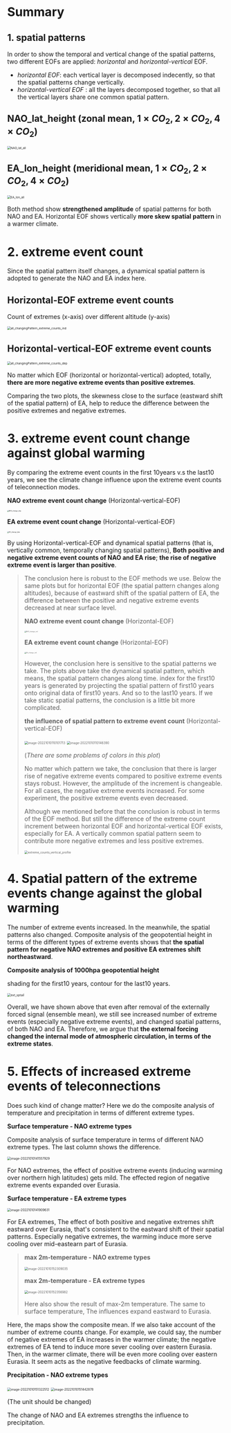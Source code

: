 # Summary 

## 1. spatial patterns

In order to show the temporal and vertical change of the spatial patterns, two different EOFs are applied: *horizontal* and *horizontal-vertical* EOF. 

- *horizontal EOF*: each vertical layer is decomposed indecently, so that the spatial patterns change vertically.
- *horizontal-vertical EOF* : all the layers decomposed together, so that all the vertical layers share one common spatial pattern. 


## NAO_lat_height (zonal mean, $1 \times CO_2, 2 \times CO_2, 4 \times CO_2$)
<img src="plots/wrap_up_aftervoc/NAO_lat_all.png" alt="NAO_lat_all" style="zoom:48%;" />

## EA_lon_height (meridional mean, $1 \times CO_2, 2 \times CO_2, 4 \times CO_2$)
<img src="plots/wrap_up_aftervoc/EA_lon_all.png" alt="EA_lon_all" style="zoom:48%;" />

Both method show **strengthened amplitude** of spatial patterns for both NAO and EA. Horizontal EOF shows vertically **more skew spatial pattern** in a warmer climate. 


# 2. extreme event count
Since the spatial pattern itself changes, a dynamical spatial pattern is adopted to generate the NAO and EA index here. 

## Horizontal-EOF extreme event counts

Count of extremes (x-axis) over different altitude (y-axis)

<img src="plots/wrap_up_aftervoc/all_changingPattern_extreme_counts_ind.png" alt="all_changingPattern_extreme_counts_ind" style="zoom:48%;" />

## Horizontal-vertical-EOF extreme event counts
<img src="plots/wrap_up_aftervoc/all_changingPattern_extreme_counts_dep.png" alt="all_changingPattern_extreme_counts_dep" style="zoom:48%;" />

No matter which EOF (horizontal or horizontal-vertical) adopted, totally, **there are more negative extreme events than positive extremes**. 

Comparing the two plots, the skewness close to the surface (eastward shift of the spatial pattern) of EA, help to reduce the difference between the positive extremes and negative extremes. 

# 3. extreme event count change against global warming

By comparing the extreme event counts in the first 10years v.s the last10 years, we see the climate change influence upon the extreme event counts of teleconnection modes. 

**NAO extreme event count change** (Horizontal-vertical-EOF)

<img src="plots/wrap_up_aftervoc/NAO_change_dep.png" alt="NAO_change_dep" style="zoom:24%;" />

**EA extreme event count change** (Horizontal-vertical-EOF)

<img src="plots/wrap_up_aftervoc/EA_change_dep.png" alt="EA_change_dep" style="zoom:24%;" />

By using Horizontal-vertical-EOF and dynamical spatial patterns (that is, vertically common, temporally changing spatial patterns), **Both positive and negative extreme event counts of NAO and EA rise**; **the rise of negative extreme event is larger than positive**. 

> The conclusion here is robust to the EOF methods we use. Below the same plots but for horizontal EOF (the spatial pattern changes along altitudes), because of eastward shift of the spatial pattern of EA, the difference between the positive and negative extreme events decreased at near surface level.
>
> **NAO extreme event count change** (Horizontal-EOF)
>
> <img src="plots/wrap_up_aftervoc/NAO_change_ind.png" alt="NAO_change_ind" style="zoom:24%;" />
>
> **EA extreme event count change** (Horizontal-EOF)
>
> <img src="plots/wrap_up_aftervoc/EA_change_ind.png" alt="EA_change_ind" style="zoom:24%;" />
>
> However, the conclusion here is sensitive to the spatial patterns we take. The plots above take the dynamical spatial pattern, which means, the spatial pattern changes along time. index for the first10 years is generated by projecting the spatial pattern of first10 years onto original data of first10 years. And so to the last10 years. If we take static spatial patterns, the conclusion is a little bit more complicated. 
>
> **the influence of spatial pattern to extreme event count** (Horizontal-vertical-EOF)
>
> <img src="plots/wrap_up_aftervoc/NAO_diff_patterns.png" alt="image-20221010110101713" style="zoom:50%;" />
>
> <img src="plots/wrap_up_aftervoc/EA_diff_patterns.png" alt="image-20221010110146390" style="zoom:50%;" />
>
> (*There are some problems of colors in this plot*)
>
> No matter which pattern we take, the conclusion that there is larger rise of negative extreme events compared to positive extreme events stays robust. However, the amplitude of the increment is changeable. For all cases, the negative extreme events increased. For some experiment, the positive extreme events even decreased. 
>
> Although we mentioned before that the conclusion is robust in terms of the EOF method. But still the difference of the extreme count increment between horizontal EOF and horizontal-vertical EOF exists, especially for EA. A vertically common spatial pattern seem to contribute more negative extremes and less positive extremes. 
>
> <img src="plots/wrap_up_aftervoc/extreme_counts_vertical_profile.png" alt="extreme_counts_vertical_profile" style="zoom:48%;" />



# 4. Spatial pattern of the extreme events change against the global warming

The number of extreme events increased. In the meanwhile, the spatial patterns also changed. Composite analysis of the geopotential height in terms of the different types of extreme events shows that **the spatial pattern for negative NAO extremes and positive EA extremes shift northeastward**. 

**Composite analysis of 1000hpa geopotential height** 

shading for the first10 years, contour for the last10 years. 

<img src="plots/wrap_up_aftervoc/ext_spatial.png" alt="ext_sptail" style="zoom:50%;" />

Overall, we have shown above that even after removal of the externally forced signal (ensemble mean), we still see increased number of extreme events (especially negative extreme events), and changed spatial patterns, of both NAO and EA. Therefore, we argue that **the external forcing changed the internal mode of atmospheric circulation, in terms of the extreme states**. 

# 5. Effects of increased extreme events of teleconnections

Does such kind of change matter? Here we do the composite analysis of temperature and precipitation in terms of different extreme types.

**Surface temperature - NAO extreme types**

Composite analysis of surface temperature in terms of different NAO extreme types. The last column shows the difference. 

<img src="plots/wrap_up_aftervoc/NAO_temp.png" alt="image-20221010141557929" style="zoom:50%;" />

For NAO extremes, the effect of positive extreme events (inducing warming over northern high latitudes) gets mild. The effected region of negative extreme events expanded over Eurasia.

**Surface temperature - EA extreme types**

<img src="plots/wrap_up_aftervoc/EA_TEMP.png" alt="image-20221010141909631" style="zoom:50%;" />

For EA extremes, The effect of both positive and negative extremes shift eastward over Eurasia, that's consistent to the eastward shift of their spatial patterns. Especially negative extremes, the warming induce more serve cooling over mid-eastearn part of Eurasia.

> **max 2m-temperature - NAO extreme types**
>
> <img src="plots/wrap_up_aftervoc/NAO_2m.png" alt="image-20221010152309035" style="zoom:50%;" />
>
> **max 2m-temperature - EA extreme types**
>
> <img src="plots/wrap_up_aftervoc/EA_2m.png" alt="image-20221010152356982" style="zoom:50%;" />
>
> Here also show the result of max-2m temperature. The same to surface temperature, The influences expand eastward to Eurasia. 

Here, the maps show the composite mean. If we also take account of the number of extreme counts change. For example, we could say, the number of negative extremes of EA increases in the warmer climate; the negative extremes of EA tend to induce more sever cooling over eastern Eurasia. Then, in the warmer climate, there will be even more cooling over eastern Eurasia. It seem acts as the negative feedbacks of climate warming. 

**Precipitation - NAO extreme types**

<img src="plots/wrap_up_aftervoc/precp_NAO.png" alt="image-20221010151322512" style="zoom:50%;" />

<img src="plots/wrap_up_aftervoc/precip_EA.png" alt="image-20221010151442878" style="zoom:50%;" />

(The unit should be changed)

The change of NAO and EA extremes strengths the influence to precipitation. 

